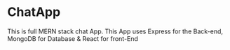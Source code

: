 # ChatApp
This is full MERN stack chat App. This App uses Express for the Back-end, MongoDB for Database &amp; React for front-End
